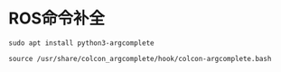 # ROS命令补全

```terminal
sudo apt install python3-argcomplete

source /usr/share/colcon_argcomplete/hook/colcon-argcomplete.bash
```

